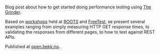 Blog post about how to get started doing performance testing using [The Grinder](http://grinder.sourceforge.net/).

Based on [workshops](https://github.com/kvalle/grinder-workshop) held at [ROOTS](http://www.rootsconf.no/talks/42) and [FreeTest](http://free-test.org/node/81#2012051009-EspenHalvorsen), se present several examples ranging from simply measuring HTTP GET response times, to validating the responses from different pages, to how to test against REST APIs.

Published at [open.bekk.no](http://open.bekk.no/performance-testing-using-grinder/).